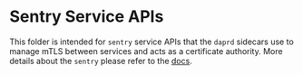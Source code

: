 # Sentry Service APIs

This folder is intended for `sentry` service APIs that the `daprd` sidecars use to manage mTLS between services and acts as a certificate authority. More details about the `sentry` please refer to the [docs](https://docs.dapr.io/concepts/dapr-services/sentry/).